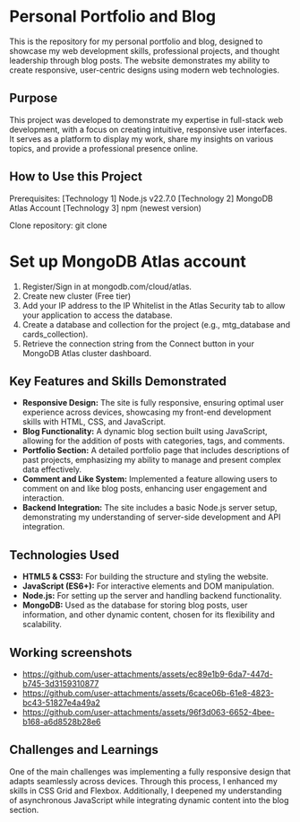 # Personal Portfolio and Blog
This is the repository for my personal portfolio and blog, designed to showcase my web development skills, professional projects, and thought leadership through blog posts. The website demonstrates my ability to create responsive, user-centric designs using modern web technologies.

## Purpose
This project was developed to demonstrate my expertise in full-stack web development, with a focus on creating intuitive, responsive user interfaces. It serves as a platform to display my work, share my insights on various topics, and provide a professional presence online.

## How to Use this Project
Prerequisites:
[Technology 1] Node.js v22.7.0
[Technology 2] MongoDB Atlas Account
[Technology 3] npm (newest version)

Clone repository:
git clone 
# Set up MongoDB Atlas account
1. Register/Sign in at mongodb.com/cloud/atlas.
2. Create new cluster (Free tier)
3. Add your IP address to the IP Whitelist in the Atlas Security tab to allow your application to access the database.
4. Create a database and collection for the project (e.g., mtg_database and cards_collection).
5. Retrieve the connection string from the Connect button in your MongoDB Atlas cluster dashboard.

## Key Features and Skills Demonstrated

- **Responsive Design:** The site is fully responsive, ensuring optimal user experience across devices, showcasing my front-end development skills with HTML, CSS, and JavaScript.
- **Blog Functionality:** A dynamic blog section built using JavaScript, allowing for the addition of posts with categories, tags, and comments.
- **Portfolio Section:** A detailed portfolio page that includes descriptions of past projects, emphasizing my ability to manage and present complex data effectively.
- **Comment and Like System:** Implemented a feature allowing users to comment on and like blog posts, enhancing user engagement and interaction.
- **Backend Integration:** The site includes a basic Node.js server setup, demonstrating my understanding of server-side development and API integration.

## Technologies Used

- **HTML5 & CSS3:** For building the structure and styling the website.
- **JavaScript (ES6+):** For interactive elements and DOM manipulation.
- **Node.js:** For setting up the server and handling backend functionality.
- **MongoDB:** Used as the database for storing blog posts, user information, and other dynamic content, chosen for its flexibility and scalability.

## Working screenshots
- https://github.com/user-attachments/assets/ec89e1b9-6da7-447d-b745-3d3159310877
- https://github.com/user-attachments/assets/6cace06b-61e8-4823-bc43-51827e4a49a2
- https://github.com/user-attachments/assets/96f3d063-6652-4bee-b168-a6d8528b28e6

## Challenges and Learnings
One of the main challenges was implementing a fully responsive design that adapts seamlessly across devices. Through this process, I enhanced my skills in CSS Grid and Flexbox. Additionally, I deepened my understanding of asynchronous JavaScript while integrating dynamic content into the blog section.

